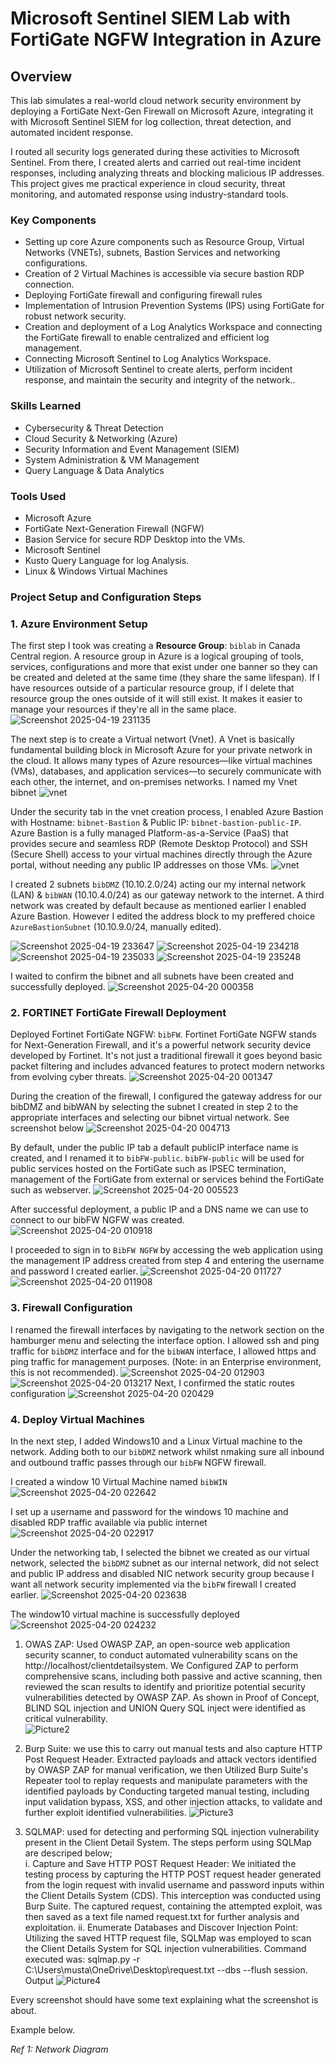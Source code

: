 # Microsoft Sentinel SIEM Lab with FortiGate NGFW Integration in Azure

## Overview

This lab simulates a real-world cloud network security environment by deploying a FortiGate Next-Gen Firewall on Microsoft Azure, integrating it with Microsoft Sentinel SIEM for log collection, threat detection, and automated incident response.

I routed all security logs generated during these activities to Microsoft Sentinel. From there, I created alerts and carried out real-time incident responses, including analyzing threats and blocking malicious IP addresses. This project gives me practical experience in cloud security, threat monitoring, and automated response using industry-standard tools.

### Key Components
- Setting up core Azure components such as Resource Group, Virtual Networks (VNETs), subnets, Bastion Services and networking configurations.
- Creation of 2 Virtual Machines is accessible via secure bastion RDP connection.
- Deploying FortiGate firewall and configuring firewall rules
- Implementation of Intrusion Prevention Systems (IPS) using FortiGate for robust network security.
- Creation and deployment of a Log Analytics Workspace and connecting the FortiGate firewall to enable centralized and efficient log management.
- Connecting Microsoft Sentinel to Log Analytics Workspace.
- Utilization of Microsoft Sentinel to create alerts, perform incident response, and maintain the security and integrity of the network..

### Skills Learned

- Cybersecurity & Threat Detection
- Cloud Security & Networking (Azure)
- Security Information and Event Management (SIEM)
- System Administration & VM Management
- Query Language & Data Analytics

### Tools Used
- Microsoft Azure
- FortiGate Next-Generation Firewall (NGFW)
- Basion Service for secure RDP Desktop into the VMs.
- Microsoft Sentinel
- Kusto Query Language for log Analysis.
- Linux & Windows Virtual Machines

### Project Setup and Configuration Steps

### 1. Azure Environment Setup

The first step I took was creating  a **Resource Group**: `biblab` in Canada Central region. A resource group in Azure is a logical grouping of tools, services, configurations and more that exist under one banner so they can be created and deleted at the same time (they share the same lifespan). If I have resources outside of a particular resource group, if I delete that resource group the ones outside of it will still exist. It makes it easier to manage your resources if they're all in the same place. 
![Screenshot 2025-04-19 231135](https://github.com/user-attachments/assets/1dc6f81b-346a-4b1e-bcaa-a0756d7fd82b)

The next step is to create a Virtual networt (Vnet). A Vnet is basically fundamental building block in Microsoft Azure for your private network in the cloud. It allows many types of Azure resources—like virtual machines (VMs), databases, and application services—to securely communicate with each other, the internet, and on-premises networks.  I named my Vnet bibnet
![vnet](https://github.com/user-attachments/assets/b0635440-2c60-4c74-af07-df0f6d057245)

Under the security tab in the vnet creation process, I enabled Azure Bastion with Hostname: `bibnet-Bastion` & Public IP: `bibnet-bastion-public-IP`. Azure Bastion is a fully managed Platform-as-a-Service (PaaS) that provides secure and seamless RDP (Remote Desktop Protocol) and SSH (Secure Shell) access to your virtual machines directly through the Azure portal, without needing any public IP addresses on those VMs.
![vnet](https://github.com/user-attachments/assets/588aacab-287f-44e7-9581-ce859fc5efd5)

I created 2 subnets `bibDMZ` (10.10.2.0/24) acting our my internal network (LAN) & `bibWAN` (10.10.4.0/24) as our gateway network to the internet. A third network was created by default because as mentioned earlier I enabled Azure Bastion. However I edited the address block to my preffered choice `AzureBastionSubnet` (10.10.9.0/24, manually edited).

![Screenshot 2025-04-19 233647](https://github.com/user-attachments/assets/430d8c23-96cf-46b3-9a42-1f13b428f8bc)
![Screenshot 2025-04-19 234218](https://github.com/user-attachments/assets/01048956-4b8c-49e3-805a-e0feeba6112d)
![Screenshot 2025-04-19 235033](https://github.com/user-attachments/assets/2e5d74bc-09f7-478d-8e7a-be7a8f504425)
![Screenshot 2025-04-19 235248](https://github.com/user-attachments/assets/943e11af-85d1-40be-af33-a66b6e88ce48)

I waited to confirm the bibnet and all subnets have been created and successfully deployed. 
![Screenshot 2025-04-20 000358](https://github.com/user-attachments/assets/b27cf6a7-02e0-4d5d-93bc-d36230f955d9)

### 2. FORTINET FortiGate Firewall Deployment
Deployed Fortinet FortiGate NGFW: `bibFW`. Fortinet FortiGate NGFW stands for Next-Generation Firewall, and it's a powerful network security device developed by Fortinet. It's not just a traditional firewall it goes beyond basic packet filtering and includes advanced features to protect modern networks from evolving cyber threats.
![Screenshot 2025-04-20 001347](https://github.com/user-attachments/assets/ae8c280b-1690-4648-9c9a-c23b74c9d4ce)

During the creation of the firewall, I configured the gateway address for our bibDMZ and bibWAN by selecting the subnet I created in step 2 to the appropriate interfaces and selecting our bibnet virtual network. See screenshot below 
![Screenshot 2025-04-20 004713](https://github.com/user-attachments/assets/aa0fdb9e-b31e-4242-8d92-ce045cf0fdf3)

By default, under the public IP tab a default publicIP interface name is created, and I renamed it to  `bibFW-public`.  `bibFW-public` will be used for public services hosted on the FortiGate such as IPSEC termination, management of the FortiGate from external or services behind the FortiGate such as webserver. 
![Screenshot 2025-04-20 005523](https://github.com/user-attachments/assets/c4936ab6-d232-442e-bbe0-ae61fa37846b)

After successful deployment, a public IP and a DNS name we can use to connect to our bibFW NGFW was created.
![Screenshot 2025-04-20 010918](https://github.com/user-attachments/assets/c647875e-b3c5-4325-9cd3-d204918a3336)

I proceeded to sign in to `BibFW NGFW` by accessing the web application using the management IP address created from step 4 and entering the username and password I created earlier.
![Screenshot 2025-04-20 011727](https://github.com/user-attachments/assets/c39b0273-82fb-45cf-b893-d115ef3b5f0e)
![Screenshot 2025-04-20 011908](https://github.com/user-attachments/assets/372b678b-a04b-46da-84b7-dea22b37b3cc)

### 3. Firewall Configuration

I renamed the firewall interfaces by navigating to the network section on the hamburger menu and selecting the interface option. I allowed ssh and ping traffic for `bibDMZ` interface and for the `bibWAN` interface, I allowed https and ping traffic for management purposes. (Note: in an Enterprise environment, this is not recommended).
![Screenshot 2025-04-20 012903](https://github.com/user-attachments/assets/4c0930b2-bfae-473c-9217-9115e2f49d8c)
![Screenshot 2025-04-20 013217](https://github.com/user-attachments/assets/41ef0118-28f3-4dad-87b8-e9cd97516301)
Next, I confirmed the static routes configuration 
![Screenshot 2025-04-20 020429](https://github.com/user-attachments/assets/4e37bc29-8524-43ac-af20-eecc51f43f52)


### 4. Deploy Virtual Machines

In the next step, I added Windows10 and a Linux Virtual machine to the network. Adding both to our `bibDMZ` network whilst nmaking sure all inbound and outbound traffic passes through our `bibFW` NGFW firewall. 

I created a window 10 Virtual Machine named `bibWIN` 
![Screenshot 2025-04-20 022642](https://github.com/user-attachments/assets/881ab577-c240-436d-9ce3-c4bf88ca7b74)

I set up a username and password for the windows 10 machine and disabled RDP traffic available via public internet
![Screenshot 2025-04-20 022917](https://github.com/user-attachments/assets/339788bf-f6e2-4fb1-93e7-b441c8a8cb51)

Under the networking tab, I selected the bibnet we created as our virtual network, selected the `bibDMZ` subnet as our internal network, did not select and public IP address and disabled NIC network security group because I want all network security implemented via the `bibFW` firewall I created earlier.
![Screenshot 2025-04-20 023638](https://github.com/user-attachments/assets/5a1af4fb-4dc0-4c5a-9859-8e300b1d95f9)

The window10 virtual machine is successfully deployed
![Screenshot 2025-04-20 024232](https://github.com/user-attachments/assets/df9fd9af-c432-493c-9d66-91bd01890d01)









1. OWAS ZAP: Used OWASP ZAP, an open-source web application security scanner, to conduct automated vulnerability scans on the http://localhost/clientdetailsystem. We Configured ZAP to perform comprehensive scans, including both passive and active scanning, then reviewed the scan results to identify and prioritize potential security vulnerabilities detected by OWASP ZAP. As shown in Proof of Concept, BLIND SQL injection and UNION Query SQL inject were identified as critical vulnerability.  
![Picture2](https://github.com/user-attachments/assets/8c621698-fb08-40e9-bbab-f3403fe1b5df)

2. Burp Suite: we use this to carry out manual tests and also capture HTTP Post Request Header. Extracted payloads and attack vectors identified by OWASP ZAP for manual verification, we then Utilized Burp Suite's Repeater tool to replay requests and manipulate parameters with the identified payloads by Conducting targeted manual testing, including input validation bypass, XSS, and other injection attacks, to validate and further exploit identified vulnerabilities.
![Picture3](https://github.com/user-attachments/assets/6f51cdcb-d689-422a-aaf0-888ef4dcb94d)

3. SQLMAP: used for detecting and performing SQL injection vulnerability present in the Client Detail System. The steps perform using SQLMap are descriped below; <br>
   i. Capture and Save HTTP POST Request Header: We initiated the testing process by          capturing the HTTP POST request header generated from the login request with            invalid username and password inputs within the Client Details System (CDS).            This interception was conducted using Burp Suite. The captured request,                 containing the attempted exploit, was then saved as a text file named request.txt       for further analysis and exploitation.
 ii.  Enumerate Databases and Discover Injection Point: Utilizing the saved HTTP              request file, SQLMap was employed to scan the Client Details System for SQL             injection vulnerabilities. Command executed was:
   sqlmap.py -r C:\Users\musta\OneDrive\Desktop\request.txt --dbs --flush     session.
                            Output
   ![Picture4](https://github.com/user-attachments/assets/d481269c-870d-4319-b7cf-2becb942f468)




Every screenshot should have some text explaining what the screenshot is about.

Example below.

*Ref 1: Network Diagram*
